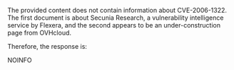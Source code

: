 The provided content does not contain information about CVE-2006-1322. The first document is about Secunia Research, a vulnerability intelligence service by Flexera, and the second appears to be an under-construction page from OVHcloud.

Therefore, the response is:

NOINFO